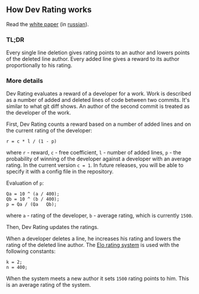 ## How Dev Rating works

Read the 
[white paper](white-paper.md) (in [russian](white-paper-ru.md)).

### TL;DR

Every single line deletion gives rating points to an author and lowers points 
of the deleted line author. Every added line gives a reward to its author 
proportionally to his rating.

### More details

Dev Rating evaluates a reward of a developer for a work. Work is described as 
a number of added and deleted lines of code between two commits. It's similar 
to what git diff shows. An author of the second commit is treated as the 
developer of the work.

First, Dev Rating counts a reward based on a number of added lines and on the 
current rating of the developer:

```
r = c * l / (1 - p)
```

where `r` - reward, `c` - free coefficient, `l` - number of added lines, 
`p` - the probability of winning of the developer against a developer with an 
average rating. In the current version `c = 1`. In future releases, you will 
be able to specify it with a config file in the repository.

Evaluation of `p`:

```
Qa = 10 ^ (a / 400);
Qb = 10 ^ (b / 400);
p = Qa / (Qa   Qb);
```

where `a` - rating of the developer, `b` - average rating, which is currently 
`1500`.

Then, Dev Rating updates the ratings.

When a developer deletes a line, he increases his rating and lowers the 
rating of the deleted line author. The 
[Elo rating system](https://en.wikipedia.org/wiki/Elo_rating_system) 
is used with the following constants:

```
k = 2;
n = 400;
```

When the system meets a new author it sets `1500` rating points to him. 
This is an average rating of the system.
